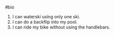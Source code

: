 #bio
1. I can waterski using only one ski.
1. I can do a backflip into my pool.
1. I can ride my bike without using the handlebars.
